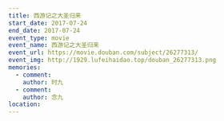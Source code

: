 ```yaml
---
title: 西游记之大圣归来
start_date: 2017-07-24
end_date: 2017-07-24
event_type: movie
event_name: 西游记之大圣归来
event_url: https://movie.douban.com/subject/26277313/
event_img: http://1929.lufeihaidao.top/douban_26277313.png
memories:
  - comment: 
    author: 时九
  - comment: 
    author: 念九
location: 
---
```

